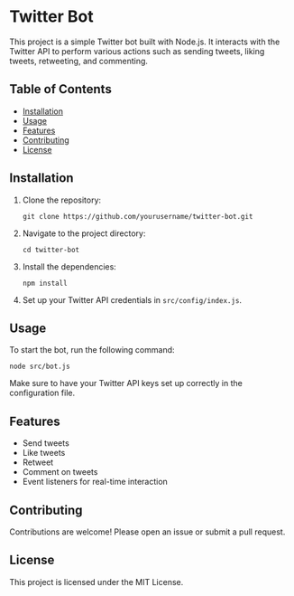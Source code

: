 # Twitter Bot

This project is a simple Twitter bot built with Node.js. It interacts with the Twitter API to perform various actions such as sending tweets, liking tweets, retweeting, and commenting.

## Table of Contents

- [Installation](#installation)
- [Usage](#usage)
- [Features](#features)
- [Contributing](#contributing)
- [License](#license)

## Installation

1. Clone the repository:
   ```
   git clone https://github.com/yourusername/twitter-bot.git
   ```

2. Navigate to the project directory:
   ```
   cd twitter-bot
   ```

3. Install the dependencies:
   ```
   npm install
   ```

4. Set up your Twitter API credentials in `src/config/index.js`.

## Usage

To start the bot, run the following command:
```
node src/bot.js
```

Make sure to have your Twitter API keys set up correctly in the configuration file.

## Features

- Send tweets
- Like tweets
- Retweet
- Comment on tweets
- Event listeners for real-time interaction

## Contributing

Contributions are welcome! Please open an issue or submit a pull request.

## License

This project is licensed under the MIT License.